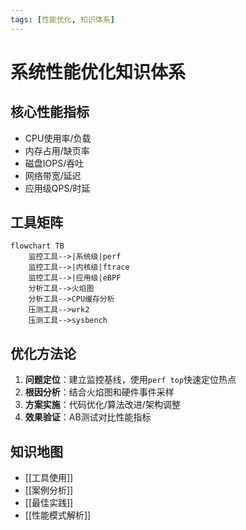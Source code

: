 ```yaml
---
tags: [性能优化, 知识体系]
---
```


# 系统性能优化知识体系

## 核心性能指标
- CPU使用率/负载
- 内存占用/缺页率
- 磁盘IOPS/吞吐
- 网络带宽/延迟
- 应用级QPS/时延

## 工具矩阵
```mermaid
flowchart TB
    监控工具-->|系统级|perf
    监控工具-->|内核级|ftrace
    监控工具-->|应用级|eBPF
    分析工具-->火焰图
    分析工具-->CPU缓存分析
    压测工具-->wrk2
    压测工具-->sysbench
```

## 优化方法论
1. **问题定位**：建立监控基线，使用`perf top`快速定位热点
2. **根因分析**：结合火焰图和硬件事件采样
3. **方案实施**：代码优化/算法改进/架构调整
4. **效果验证**：AB测试对比性能指标

## 知识地图
- [[工具使用]]
- [[案例分析]]
- [[最佳实践]]
- [[性能模式解析]]